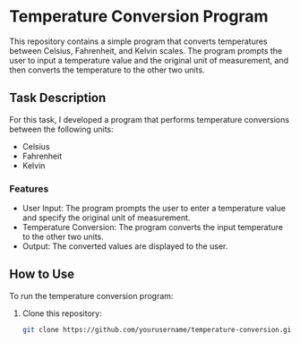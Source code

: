 # Temperature Conversion Program

This repository contains a simple program that converts temperatures between Celsius, Fahrenheit, and Kelvin scales. The program prompts the user to input a temperature value and the original unit of measurement, and then converts the temperature to the other two units.

## Task Description

For this task, I developed a program that performs temperature conversions between the following units:
- Celsius
- Fahrenheit
- Kelvin

### Features
- User Input: The program prompts the user to enter a temperature value and specify the original unit of measurement.
- Temperature Conversion: The program converts the input temperature to the other two units.
- Output: The converted values are displayed to the user.

## How to Use

To run the temperature conversion program:

1. Clone this repository:
   ```bash
   git clone https://github.com/yourusername/temperature-conversion.git
